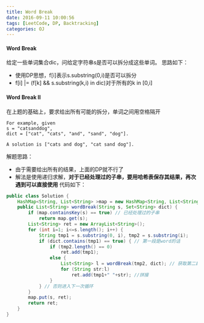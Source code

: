```yaml
---
title: Word Break
date: 2016-09-11 10:00:56
tags: [LeetCode, DP, Backtracking]
categories: OJ
---
```


#### Word Break
给定一些单词集合dic，问给定字符串s是否可以拆分成这些单词。
思路如下：
- 使用DP思想，f[i]表示s.substring(0,i)是否可以拆分
- f[i] |= (f[k] && s.substring(k,i) in dic)对于所有的k in [0,i]

#### Word Break II
在上题的基础上，要求给出所有可能的拆分，单词之间用空格隔开

    For example, given
    s = "catsanddog",
    dict = ["cat", "cats", "and", "sand", "dog"].

    A solution is ["cats and dog", "cat sand dog"].

解题思路：
- 由于需要给出所有的结果，上面的DP就不行了
- 解法是使用递归求解，<b>对于已经处理过的子串，要用哈希表保存其结果，再次遇到可以直接使用</b>
代码如下：

```java
public class Solution {
    HashMap<String, List<String> >map = new HashMap<String, List<String> >();
    public List<String> wordBreak(String s, Set<String> dict) {
        if (map.containsKey(s) == true) // 已经处理过的子串
            return map.get(s);
        List<String> ret = new ArrayList<String>();
        for (int i=1; i<=s.length(); i++) {
            String tmp1 = s.substring(0, i), tmp2 = s.substring(i);
            if (dict.contains(tmp1) == true) { // 第一段是word的话
                if (tmp2.length() == 0)
                    ret.add(tmp1);
                else {
                    List<String> l = wordBreak(tmp2, dict); // 获取第二段的组成方式
                    for (String str:l)
                        ret.add(tmp1+" "+str); //拼接
                }
            } // 否则进入下一次循环
        }
        map.put(s, ret);
        return ret;
    }
}
```
